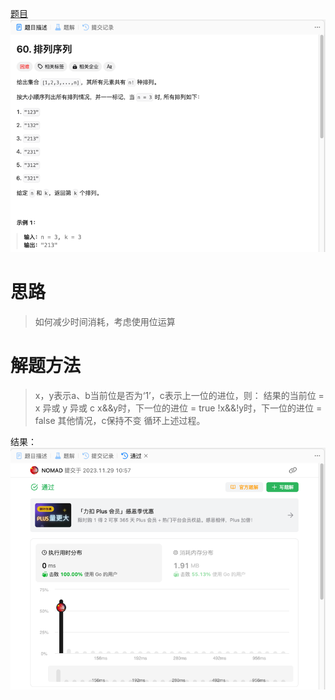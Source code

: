 [题目](https://leetcode.cn/problems/permutation-sequence/description/)
![pic](img.png)

# 思路
> 如何减少时间消耗，考虑使用位运算

# 解题方法
> x，y表示a、b当前位是否为‘1’，c表示上一位的进位，则：
结果的当前位 = x 异或 y 异或 c
x&&y时，下一位的进位 = true
!x&&!y时，下一位的进位 = false
其他情况，c保持不变
循环上述过程。

结果：
![pic](result.png)

